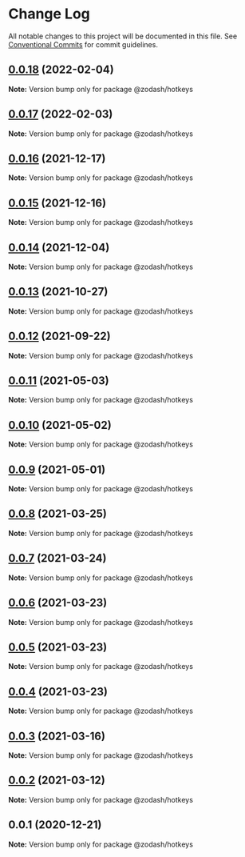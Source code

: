 # Change Log

All notable changes to this project will be documented in this file.
See [Conventional Commits](https://conventionalcommits.org) for commit guidelines.

## [0.0.18](https://github.com/zcorky/zodash/compare/@zodash/hotkeys@0.0.17...@zodash/hotkeys@0.0.18) (2022-02-04)

**Note:** Version bump only for package @zodash/hotkeys





## [0.0.17](https://github.com/zcorky/zodash/compare/@zodash/hotkeys@0.0.16...@zodash/hotkeys@0.0.17) (2022-02-03)

**Note:** Version bump only for package @zodash/hotkeys





## [0.0.16](https://github.com/zcorky/zodash/compare/@zodash/hotkeys@0.0.15...@zodash/hotkeys@0.0.16) (2021-12-17)

**Note:** Version bump only for package @zodash/hotkeys





## [0.0.15](https://github.com/zcorky/zodash/compare/@zodash/hotkeys@0.0.14...@zodash/hotkeys@0.0.15) (2021-12-16)

**Note:** Version bump only for package @zodash/hotkeys





## [0.0.14](https://github.com/zcorky/zodash/compare/@zodash/hotkeys@0.0.13...@zodash/hotkeys@0.0.14) (2021-12-04)

**Note:** Version bump only for package @zodash/hotkeys





## [0.0.13](https://github.com/zcorky/zodash/compare/@zodash/hotkeys@0.0.12...@zodash/hotkeys@0.0.13) (2021-10-27)

**Note:** Version bump only for package @zodash/hotkeys





## [0.0.12](https://github.com/zcorky/zodash/compare/@zodash/hotkeys@0.0.11...@zodash/hotkeys@0.0.12) (2021-09-22)

**Note:** Version bump only for package @zodash/hotkeys





## [0.0.11](https://github.com/zcorky/zodash/compare/@zodash/hotkeys@0.0.10...@zodash/hotkeys@0.0.11) (2021-05-03)

**Note:** Version bump only for package @zodash/hotkeys





## [0.0.10](https://github.com/zcorky/zodash/compare/@zodash/hotkeys@0.0.9...@zodash/hotkeys@0.0.10) (2021-05-02)

**Note:** Version bump only for package @zodash/hotkeys





## [0.0.9](https://github.com/zcorky/zodash/compare/@zodash/hotkeys@0.0.8...@zodash/hotkeys@0.0.9) (2021-05-01)

**Note:** Version bump only for package @zodash/hotkeys





## [0.0.8](https://github.com/zcorky/zodash/compare/@zodash/hotkeys@0.0.7...@zodash/hotkeys@0.0.8) (2021-03-25)

**Note:** Version bump only for package @zodash/hotkeys





## [0.0.7](https://github.com/zcorky/zodash/compare/@zodash/hotkeys@0.0.6...@zodash/hotkeys@0.0.7) (2021-03-24)

**Note:** Version bump only for package @zodash/hotkeys





## [0.0.6](https://github.com/zcorky/zodash/compare/@zodash/hotkeys@0.0.5...@zodash/hotkeys@0.0.6) (2021-03-23)

**Note:** Version bump only for package @zodash/hotkeys





## [0.0.5](https://github.com/zcorky/zodash/compare/@zodash/hotkeys@0.0.4...@zodash/hotkeys@0.0.5) (2021-03-23)

**Note:** Version bump only for package @zodash/hotkeys





## [0.0.4](https://github.com/zcorky/zodash/compare/@zodash/hotkeys@0.0.3...@zodash/hotkeys@0.0.4) (2021-03-23)

**Note:** Version bump only for package @zodash/hotkeys





## [0.0.3](https://github.com/zcorky/zodash/compare/@zodash/hotkeys@0.0.2...@zodash/hotkeys@0.0.3) (2021-03-16)

**Note:** Version bump only for package @zodash/hotkeys





## [0.0.2](https://github.com/zcorky/zodash/compare/@zodash/hotkeys@0.0.1...@zodash/hotkeys@0.0.2) (2021-03-12)

**Note:** Version bump only for package @zodash/hotkeys





## 0.0.1 (2020-12-21)

**Note:** Version bump only for package @zodash/hotkeys
